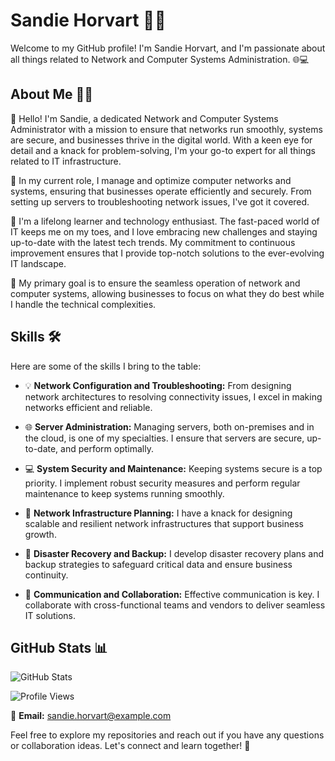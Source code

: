 
# Sandie Horvart 👩‍💻

Welcome to my GitHub profile! I'm Sandie Horvart, and I'm passionate about all things related to Network and Computer Systems Administration. 🌐💻

## About Me 🙋‍♀️

👋 Hello! I'm Sandie, a dedicated Network and Computer Systems Administrator with a mission to ensure that networks run smoothly, systems are secure, and businesses thrive in the digital world. With a keen eye for detail and a knack for problem-solving, I'm your go-to expert for all things related to IT infrastructure.

💼 In my current role, I manage and optimize computer networks and systems, ensuring that businesses operate efficiently and securely. From setting up servers to troubleshooting network issues, I've got it covered.

🚀 I'm a lifelong learner and technology enthusiast. The fast-paced world of IT keeps me on my toes, and I love embracing new challenges and staying up-to-date with the latest tech trends. My commitment to continuous improvement ensures that I provide top-notch solutions to the ever-evolving IT landscape.

🎯 My primary goal is to ensure the seamless operation of network and computer systems, allowing businesses to focus on what they do best while I handle the technical complexities.

## Skills 🛠️

Here are some of the skills I bring to the table:

- 💡 **Network Configuration and Troubleshooting:** From designing network architectures to resolving connectivity issues, I excel in making networks efficient and reliable.

- 🌐 **Server Administration:** Managing servers, both on-premises and in the cloud, is one of my specialties. I ensure that servers are secure, up-to-date, and perform optimally.

- 💻 **System Security and Maintenance:** Keeping systems secure is a top priority. I implement robust security measures and perform regular maintenance to keep systems running smoothly.

- 📡 **Network Infrastructure Planning:** I have a knack for designing scalable and resilient network infrastructures that support business growth.

- 🚧 **Disaster Recovery and Backup:** I develop disaster recovery plans and backup strategies to safeguard critical data and ensure business continuity.

- 💬 **Communication and Collaboration:** Effective communication is key. I collaborate with cross-functional teams and vendors to deliver seamless IT solutions.

## GitHub Stats 📊

![GitHub Stats](https://github-readme-stats.vercel.app/api?username=Sandie-Horvart&show_icons=true&theme=radical)

![Profile Views](https://komarev.com/ghpvc/?username=Kimberly-Clarke&color=blue)

📧 **Email:** [sandie.horvart@example.com](mailto:sandie.horvart@example.com)

Feel free to explore my repositories and reach out if you have any questions or collaboration ideas. Let's connect and learn together! 🤝
